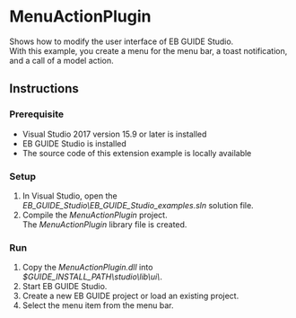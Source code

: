 ﻿# MenuActionPlugin

Shows how to modify the user interface of EB GUIDE Studio.\
With this example, you create a menu for the menu bar, a toast notification, and a call of a model action.

## Instructions

### Prerequisite

* Visual Studio 2017 version 15.9 or later is installed
* EB GUIDE Studio is installed
* The source code of this extension example is locally available

### Setup

1. In Visual Studio, open the _EB\_GUIDE\_Studio\\EB\_GUIDE\_Studio\_examples.sln_ solution file.
2. Compile the _MenuActionPlugin_ project.\
The _MenuActionPlugin_ library file is created. 

### Run

1. Copy the _MenuActionPlugin.dll_ into _$GUIDE\_INSTALL\_PATH\\studio\\lib\\ui\\_.
2. Start EB GUIDE Studio.
3. Create a new EB GUIDE project or load an existing project.
4. Select the menu item from the menu bar.

